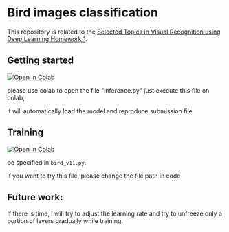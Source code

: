 # Bird images classification
This repository is related to the [Selected Topics in Visual Recognition using Deep Learning Homework 1](https://www.google.com/url?q=https://competitions.codalab.org/competitions/35668?secret_key%3D09789b13-35ec-4928-ac0f-6c86631dda07&sa=D&source=editors&ust=1636039312184000&usg=AOvVaw3hIm2ASXDRpbGdAYGSR3XC).

## Getting started
[![Open In Colab](https://colab.research.google.com/assets/colab-badge.svg)](https://colab.research.google.com/drive/1cHVv9qiuVlsUws5p6yR0nvBwGqPMEKK-?usp=sharing)



please use colab to open the file "inference.py"
just execute this file on colab,

it will automatically load the model and reproduce submission file



## Training 
[![Open In Colab](https://colab.research.google.com/assets/colab-badge.svg)](https://colab.research.google.com/drive/1KBTHDoJi5bzTj6IGz8FSkHeouP0WR79n?usp=sharing)

be specified in `bird_v11.py`.

if you want to try this file, please change the file path in code


## Future work:

If there is time, I will try to adjust the learning rate and try to unfreeze only a portion of layers gradually while training.
